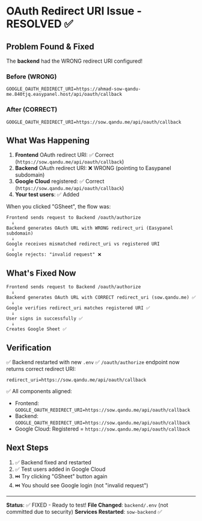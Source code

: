 # OAuth Redirect URI Issue - RESOLVED ✅

## Problem Found & Fixed

The **backend** had the WRONG redirect URI configured!

### Before (WRONG)
```
GOOGLE_OAUTH_REDIRECT_URI=https://ahmad-sow-qandu-me.840tjq.easypanel.host/api/oauth/callback
```

### After (CORRECT)
```
GOOGLE_OAUTH_REDIRECT_URI=https://sow.qandu.me/api/oauth/callback
```

## What Was Happening

1. **Frontend** OAuth redirect URI: ✅ Correct (`https://sow.qandu.me/api/oauth/callback`)
2. **Backend** OAuth redirect URI: ❌ WRONG (pointing to Easypanel subdomain)
3. **Google Cloud** registered: ✅ Correct (`https://sow.qandu.me/api/oauth/callback`)
4. **Your test users**: ✅ Added

When you clicked "GSheet", the flow was:
```
Frontend sends request to Backend /oauth/authorize
  ↓
Backend generates OAuth URL with WRONG redirect_uri (Easypanel subdomain)
  ↓
Google receives mismatched redirect_uri vs registered URI
  ↓
Google rejects: "invalid request" ❌
```

## What's Fixed Now

```
Frontend sends request to Backend /oauth/authorize
  ↓
Backend generates OAuth URL with CORRECT redirect_uri (sow.qandu.me) ✅
  ↓
Google verifies redirect_uri matches registered URI ✅
  ↓
User signs in successfully ✅
  ↓
Creates Google Sheet ✅
```

## Verification

✅ Backend restarted with new `.env`
✅ `/oauth/authorize` endpoint now returns correct redirect URI:
```
redirect_uri=https://sow.qandu.me/api/oauth/callback
```

✅ All components aligned:
- Frontend: `GOOGLE_OAUTH_REDIRECT_URI=https://sow.qandu.me/api/oauth/callback`
- Backend: `GOOGLE_OAUTH_REDIRECT_URI=https://sow.qandu.me/api/oauth/callback`
- Google Cloud: Registered = `https://sow.qandu.me/api/oauth/callback`

## Next Steps

1. ✅ Backend fixed and restarted
2. ✅ Test users added in Google Cloud
3. ⏭️ Try clicking "GSheet" button again
4. ⏭️ You should see Google login (not "invalid request")

---

**Status**: ✅ FIXED - Ready to test!
**File Changed**: `backend/.env` (not committed due to security)
**Services Restarted**: `sow-backend` ✅
